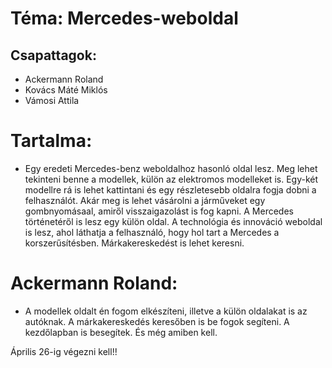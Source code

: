 # Téma: Mercedes-weboldal
## Csapattagok: 
- Ackermann Roland
- Kovács Máté Miklós
- Vámosi Attila

# Tartalma:
- Egy eredeti Mercedes-benz weboldalhoz hasonló oldal lesz. Meg lehet tekinteni benne a modellek, külön az elektromos modelleket is. Egy-két modellre rá is lehet kattintani és egy részletesebb oldalra fogja dobni a felhasználót. Akár meg is lehet vásárolni a járműveket egy gombnyomásaal, amiről visszaigazolást is fog kapni. A Mercedes történetéről is lesz egy külön oldal. A technológia és innováció weboldal is lesz, ahol láthatja a felhasználó, hogy hol tart a Mercedes a korszerűsítésben. Márkakereskedést is lehet keresni.

# Ackermann Roland:
- A modellek oldalt én fogom elkészíteni, illetve a külön oldalakat is az autóknak. A márkakereskedés keresőben is be fogok segíteni. A kezdőlapban is besegítek. És még amiben kell. 


Április 26-ig végezni kell!!

